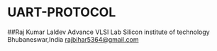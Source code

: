# UART-PROTOCOL
##Raj Kumar Laldev 
Advance VLSI Lab 
Silicon institute of technology Bhubaneswar,India  rajbihar5364@gmail.com